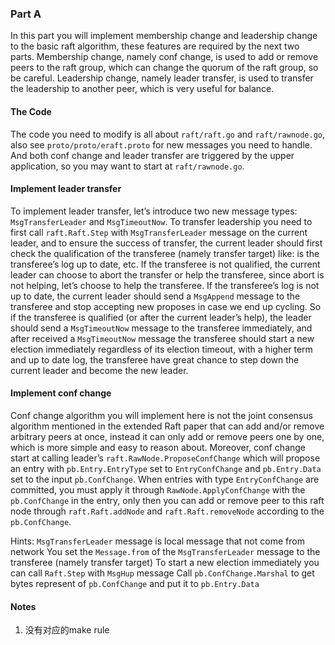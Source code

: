 
### Part A
In this part you will implement membership change and leadership change to the basic raft algorithm, these features are required by the next two parts. Membership change, namely conf change, is used to add or remove peers to the raft group, which can change the quorum of the raft group, so be careful. Leadership change, namely leader transfer, is used to transfer the leadership to another peer, which is very useful for balance.

#### The Code
The code you need to modify is all about `raft/raft.go` and `raft/rawnode.go`, also see `proto/proto/eraft.proto` for new messages you need to handle. And both conf change and leader transfer are triggered by the upper application, so you may want to start at `raft/rawnode.go`.

#### Implement leader transfer
To implement leader transfer, let’s introduce two new message types: `MsgTransferLeader` and `MsgTimeoutNow`. To transfer leadership you need to first call `raft.Raft.Step` with `MsgTransferLeader` message on the current leader, and to ensure the success of transfer, the current leader should first check the qualification of the transferee (namely transfer target) like: is the transferee’s log up to date, etc. If the transferee is not qualified, the current leader can choose to abort the transfer or help the transferee, since abort is not helping, let’s choose to help the transferee. If the transferee’s log is not up to date, the current leader should send a `MsgAppend` message to the transferee and stop accepting new proposes in case we end up  cycling. So if the transferee is qualified (or after the current leader’s help), the leader should send a `MsgTimeoutNow` message to the transferee immediately, and after received a `MsgTimeoutNow` message the transferee should start a new election immediately regardless of its election timeout, with a higher term and up to date log, the transferee have great chance to step down the current leader and become the new leader.
#### Implement conf change
Conf change algorithm you will implement here is not the joint consensus algorithm mentioned in  the extended Raft paper that can add and/or remove arbitrary peers at once, instead it can only add or remove peers one by one, which is more simple and easy to reason about. Moreover, conf change start at calling leader’s  `raft.RawNode.ProposeConfChange` which will propose an entry with `pb.Entry.EntryType` set to `EntryConfChange` and `pb.Entry.Data` set to the input `pb.ConfChange`. When entries with type `EntryConfChange` are committed, you must apply it through `RawNode.ApplyConfChange` with the `pb.ConfChange` in the entry, only then you can add or remove peer to this raft node through `raft.Raft.addNode` and `raft.Raft.removeNode` according to the `pb.ConfChange`.

Hints:
`MsgTransferLeader` message is local message that not come from network
You set the `Message.from` of the `MsgTransferLeader` message to  the transferee (namely transfer target)
To start a new election immediately you can call `Raft.Step` with `MsgHup` message
Call `pb.ConfChange.Marshal` to get bytes represent of `pb.ConfChange` and  put it to `pb.Entry.Data`

#### Notes

1. 没有对应的make rule